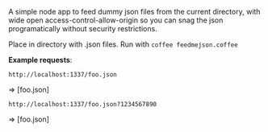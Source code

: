 A simple node app to feed dummy json files from the current directory, with wide open access-control-allow-origin so you can snag the json programatically without security restrictions.

Place in directory with .json files. Run with `coffee feedmejson.coffee`

**Example requests**:

`http://localhost:1337/foo.json`

=> [foo.json]

`http://localhost:1337/foo.json?1234567890`

=> [foo.json]

